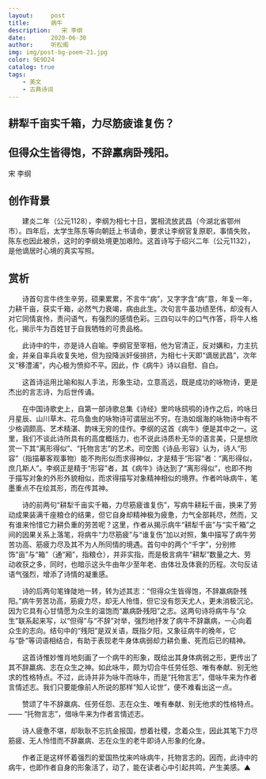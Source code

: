 ```yaml
---
layout:     post
title:      病牛
description:   宋 李纲
date:       2020-06-30
author:     听松阁
img: img/post-bg-poem-21.jpg
color: 9E9D24
catalog: true
tags:
    - 美文
    - 古典诗词
---
```


## 耕犁千亩实千箱，力尽筋疲谁复伤？

## 但得众生皆得饱，不辞羸病卧残阳。

宋 李纲

## 创作背景



　　建炎二年（公元1128），李纲为相七十日，罢相流放武昌（今湖北省鄂州市）。四年后，太学生陈东等向朝廷上书请命，要求让李纲官复原职，事情失败，陈东也因此被杀，这时的李纲处境更加艰险。这首诗写于绍兴二年（公元1132），是他谪居时心境的真实写照。



## 赏析



　　诗首句言牛终生辛劳，硕果累累，不言牛“病”，又字字含“病”意，年复一年，力耕千亩，获实千箱，必然气力衰竭，病由此生。次句言牛虽功绩至伟，却没有人对它同情哀怜，责问语气，有强烈的感情色彩。三四句以牛的口气作答，将牛人格化，揭示牛为百姓甘于自我牺牲的可贵品格。



　　此诗中的牛，亦是诗人自喻。李纲官至宰相，他为官清正，反对媾和，力主抗金，并亲自率兵收复失地，但为投降派奸佞排挤，为相七十天即“谪居武昌”，次年又“移澧浦”，内心极为愤抑不平。因此，作《病牛》诗以自慰、自白。



　　这首诗运用比喻和拟人手法，形象生动，立意高远，既是成功的咏物诗，更是杰出的言志诗，为后世传诵。



　　在中国诗歌史上，自第一部诗歌总集《诗经》里吟咏鸱鸮的诗作之后，吟咏日月星辰、山川草木、花鸟鱼虫的咏物诗可谓层出不穷。在浩如烟海的咏物诗中有不少格调颇高、艺术精湛、韵味无穷的佳作。李纲的这首《病牛》便是其中之一。这里，我们不谈此诗所具有的高度概括力，也不说此诗质朴无华的语言美，只是想欣赏一下其“离形得似”、“托物言志”的艺术。司空图《诗品·形容》认为，诗人“形容”（指描摹客观事物）能不拘形似而求得神似，才是精于“形容”者：“离形得似，庶几斯人”。李纲正是精于“形容”者，其《病牛》诗达到了“离形得似”，也即不拘于描写对象的外形外貌相似，而求得描写对象精神相似的境界。作者吟咏病牛，笔墨重点不在绘其形，而在传其神。



　　诗的前两句“耕犁千亩实千箱，力尽筋疲谁复伤”，写病牛耕耘千亩，换来了劳动成果装满千座粮仓的结果，但它自身却精神极为疲惫，力气全部耗尽，然而，又有谁来怜惜它力耕负重的劳苦呢？这里，作者从揭示病牛“耕犁千亩”与“实千箱”之间的因果关系上落笔，将病牛“力尽筋疲”与“谁复伤”加以对照，集中描写了病牛劳苦功高、筋疲力尽及其不为人所同情的境遇。首句中的两个“千字”，分别修饰“亩”与“箱”（通“厢”，指粮仓），并非实指，而是极言病牛“耕犁”数量之大、劳动收获之多，同时，也暗示这头牛由年少至年老、由体壮及体衰的历程。次句反诘语气强烈，增添了诗情的凝重感。



　　诗的后两句笔锋陡地一转，转为述其志：“但得众生皆得饱，不辞羸病卧残阳。”病牛劳苦功高，筋疲力尽，却无人怜惜，但它没有怨天尤人，更未消极沉沦。因为它具有心甘情愿为众生的温饱而“羸病卧残阳”之志。这两句诗将病牛与“众生”联系起来写，以“但得”与“不辞”对举，强烈地抒发了病牛不辞羸病，一心向着众生的志向。结句中的“残阳”是双关语，既指夕阳，又象征病牛的晚年，它与“卧”等词语相结合，有助于表现老牛身体病弱却力耕负重、死而后已的精神。



　　这首诗惟妙惟肖地刻画了一个病牛的形象，既绘出其身体病弱之形，更传出了其不辞羸病、志在众生之神。如此咏牛，颇为切合牛任劳任怨、唯有奉献、别无他求的性格特点。不过，此诗并非为咏牛而咏牛，而是“托物言志”，借咏牛来为作者言情述志。我们只要能像前人所说的那样“知人论世”，便不难看出这一点。



　　赞颂了牛不辞羸病、任劳任怨、志在众生、唯有奉献、别无他求的性格特点。—— “托物言志”，借咏牛来为作者言情述志。



　　诗人疲惫不堪，却耿耿不忘抗金报国，想着社稷，念着众生，因此其笔下力尽筋疲、无人怜惜而不辞羸病、志在众生的老牛即诗人形象的化身。



　　作者正是这样怀着强烈的爱国热忱来吟咏病牛，托物言志的。因而，此诗中的病牛，也即作者自身的形象活了，动了，能在读者心中引起共鸣，产生美感。▲

